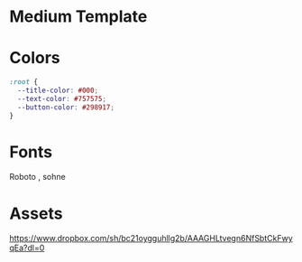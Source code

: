 # Medium Template

# Colors

```css
:root {
  --title-color: #000;
  --text-color: #757575;
  --button-color: #298917;
}
```

# Fonts

Roboto , sohne

# Assets

https://www.dropbox.com/sh/bc21oygguhllg2b/AAAGHLtvegn6NfSbtCkFwyqEa?dl=0
